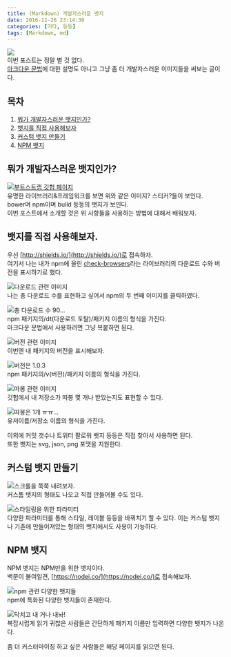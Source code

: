 ```yaml
---
title: (Markdown) 개발자스러운 뱃지
date: 2016-11-26 23:14:30
categories: [기타, 등등]
tags: [Markdown, md]
---
```

![](Markdown-Badge/thumb.png)  
이번 포스트는 정말 별 것 없다.  
[마크다운 문법](https://github.com/adam-p/markdown-here/wiki/Markdown-Cheatsheet)에 대한 설명도 아니고 그냥 좀 더 개발자스러운 이미지들을 써보는 글이다.  

## 목차
1. [뭐가 개발자스러운 뱃지인가?](#뭐가-개발자스러운-뱃지인가)
2. [뱃지를 직접 사용해보자](#뱃지를-직접-사용해보자)
3. [커스텀 뱃지 만들기](#커스텀-뱃지-만들기)
4. [NPM 뱃지](#NPM-뱃지)

## 뭐가 개발자스러운 뱃지인가?
[![부트스트랩 깃헙 페이지](Markdown-Badge/01.png)](https://github.com/twbs/bootstrap)  
유명한 라이브러리&프레임워크를 보면 위와 같은 이미지? 스티커?들이 보인다.  
bower며 npm이며 build 등등의 뱃지가 보인다.  
이번 포스트에서 소개할 것은 위 사항들을 사용하는 방법에 대해서 배워보자.

## 뱃지를 직접 사용해보자.
우선 [http://shields.io/](http://shields.io/)로 접속하자.  
여기서 나는 내가 npm에 올린 [check-browsers](https://www.npmjs.com/package/check-browsers)라는 라이브러리의 다운로드 수와 버전을 표시하기로 했다.

![다운로드 관련 이미지](Markdown-Badge/02.png)  
나는 총 다운로드 수를 표현하고 싶어서 npm의 두 번째 이미지를 클릭하였다.

![총 다운로드 수 90...](Markdown-Badge/03.png)  
npm 패키지의/dt(다운로드 토탈)/패키지 이름의 형식을 가진다.  
마크다운 문법에서 사용하려면 그냥 복붙하면 된다.

![버전 관련 이미지](Markdown-Badge/04.png)  
이번엔 내 패키지의 버전을 표시해보자.

![버전은 1.0.3](Markdown-Badge/05.png)  
npm 패키지의/v(버전)/패키지 이름의 형식을 가진다.

![따봉 관련 이미지](Markdown-Badge/06.png)  
깃헙에서 내 저장소가 따봉 몇 개나 받았는지도 표현할 수 있다.

![따봉은 1개 ㅠㅠ...](Markdown-Badge/07.png)  
유저이름/저장소 이름의 형식을 가진다.

이외에 커밋 갯수나 트위터 팔로워 뱃지 등등은 직접 찾아서 사용하면 된다.  
또한 뱃지는 svg, json, png 포맷을 지원한다.

## 커스텀 뱃지 만들기
![스크롤을 쭉쭉 내려보자.](Markdown-Badge/08.png)  
커스톰 뱃지의 형태도 나오고 직접 만들어볼 수도 있다.

![스타일링을 위한 파라미터](Markdown-Badge/09.png)  
다양한 파라미터를 통해 스타일, 레이블 등등을 바꿔치기 할 수 있다.
이는 커스텀 뱃지나 기존에 만들어져있는 형태의 뱃지에서도 사용이 가능하다.

## NPM 뱃지
NPM 뱃지는 NPM만을 위한 뱃지이다.  
백문이 불여일견, [https://nodei.co/](https://nodei.co/)로 접속해보자.

![npm 관련 다양한 뱃지들](Markdown-Badge/10.png)  
npm에 특화된 다양한 뱃지들이 존재한다.

![닥치고 내 거나 내놔!](Markdown-Badge/11.png)  
복잡시럽게 읽기 귀찮은 사람들은 간단하게 패키지 이름만 입력하면 다양한 뱃지가 나온다.  

좀 더 커스터마이징 하고 싶은 사람들은 해당 페이지를 읽으면 된다.
